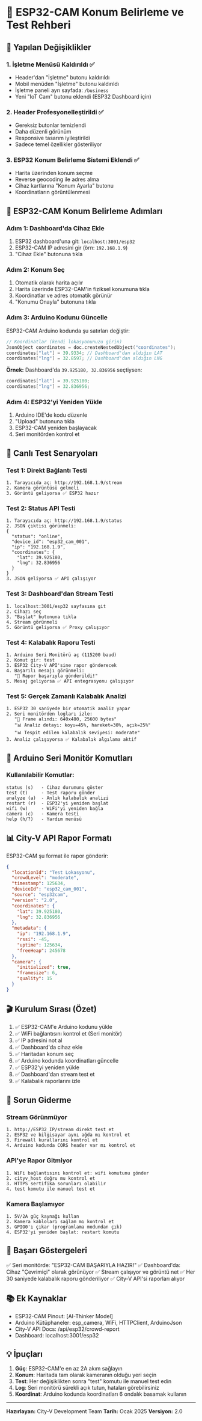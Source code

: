 # 📍 ESP32-CAM Konum Belirleme ve Test Rehberi

## 🎯 Yapılan Değişiklikler

### 1. İşletme Menüsü Kaldırıldı ✅
- Header'dan "İşletme" butonu kaldırıldı
- Mobil menüden "İşletme" butonu kaldırıldı  
- İşletme paneli ayrı sayfada: `/business`
- Yeni "IoT Cam" butonu eklendi (ESP32 Dashboard için)

### 2. Header Profesyonelleştirildi ✅
- Gereksiz butonlar temizlendi
- Daha düzenli görünüm
- Responsive tasarım iyileştirildi
- Sadece temel özellikler gösteriliyor

### 3. ESP32 Konum Belirleme Sistemi Eklendi ✅
- Harita üzerinden konum seçme
- Reverse geocoding ile adres alma
- Cihaz kartlarına "Konum Ayarla" butonu
- Koordinatların görüntülenmesi

## 🚀 ESP32-CAM Konum Belirleme Adımları

### Adım 1: Dashboard'da Cihaz Ekle
1. ESP32 dashboard'una git: `localhost:3001/esp32`
2. ESP32-CAM IP adresini gir (örn: `192.168.1.9`)
3. "Cihaz Ekle" butonuna tıkla

### Adım 2: Konum Seç
1. Otomatik olarak harita açılır
2. Harita üzerinde ESP32-CAM'in fiziksel konumuna tıkla
3. Koordinatlar ve adres otomatik görünür
4. "Konumu Onayla" butonuna tıkla

### Adım 3: Arduino Kodunu Güncelle
ESP32-CAM Arduino kodunda şu satırları değiştir:

```cpp
// Koordinatlar (kendi lokasyonunuzu girin)
JsonObject coordinates = doc.createNestedObject("coordinates");
coordinates["lat"] = 39.9334; // Dashboard'dan aldığın LAT
coordinates["lng"] = 32.8597; // Dashboard'dan aldığın LNG
```

**Örnek:**
Dashboard'da `39.925180, 32.836956` seçtiysen:

```cpp
coordinates["lat"] = 39.925180;
coordinates["lng"] = 32.836956;
```

### Adım 4: ESP32'yi Yeniden Yükle
1. Arduino IDE'de kodu düzenle
2. "Upload" butonuna tıkla
3. ESP32-CAM yeniden başlayacak
4. Seri monitörden kontrol et

## 🧪 Canlı Test Senaryoları

### Test 1: Direkt Bağlantı Testi
```
1. Tarayıcıda aç: http://192.168.1.9/stream
2. Kamera görüntüsü gelmeli
3. Görüntü geliyorsa ✅ ESP32 hazır
```

### Test 2: Status API Testi  
```
1. Tarayıcıda aç: http://192.168.1.9/status
2. JSON çıktısı görünmeli:
{
  "status": "online",
  "device_id": "esp32_cam_001",
  "ip": "192.168.1.9",
  "coordinates": {
    "lat": 39.925180,
    "lng": 32.836956
  }
}
3. JSON geliyorsa ✅ API çalışıyor
```

### Test 3: Dashboard'dan Stream Testi
```
1. localhost:3001/esp32 sayfasına git
2. Cihazı seç
3. "Başlat" butonuna tıkla
4. Stream görünmeli
5. Görüntü geliyorsa ✅ Proxy çalışıyor
```

### Test 4: Kalabalık Raporu Testi
```
1. Arduino Seri Monitörü aç (115200 baud)
2. Komut gir: test
3. ESP32 City-V API'sine rapor gönderecek
4. Başarılı mesajı görünmeli:
   "🎉 Rapor başarıyla gönderildi!"
5. Mesaj geliyorsa ✅ API entegrasyonu çalışıyor
```

### Test 5: Gerçek Zamanlı Kalabalık Analizi
```
1. ESP32 30 saniyede bir otomatik analiz yapar
2. Seri monitörden logları izle:
   "📸 Frame alındı: 640x480, 25600 bytes"
   "📊 Analiz detayı: koyu=45%, hareket=30%, açık=25%"
   "📊 Tespit edilen kalabalık seviyesi: moderate"
3. Analiz çalışıyorsa ✅ Kalabalık algılama aktif
```

## 🔧 Arduino Seri Monitör Komutları

### Kullanılabilir Komutlar:
```
status (s)   - Cihaz durumunu göster
test (t)     - Test raporu gönder
analyze (a)  - Anlık kalabalık analizi
restart (r)  - ESP32'yi yeniden başlat
wifi (w)     - WiFi'yi yeniden bağla
camera (c)   - Kamera testi
help (h/?)   - Yardım menüsü
```

## 📊 City-V API Rapor Formatı

ESP32-CAM şu format ile rapor gönderir:

```json
{
  "locationId": "Test Lokasyonu",
  "crowdLevel": "moderate",
  "timestamp": 125634,
  "deviceId": "esp32_cam_001",
  "source": "esp32cam",
  "version": "2.0",
  "coordinates": {
    "lat": 39.925180,
    "lng": 32.836956
  },
  "metadata": {
    "ip": "192.168.1.9",
    "rssi": -45,
    "uptime": 125634,
    "freeHeap": 245678
  },
  "camera": {
    "initialized": true,
    "framesize": 6,
    "quality": 15
  }
}
```

## 🎬 Kurulum Sırası (Özet)

1. ✅ ESP32-CAM'e Arduino kodunu yükle
2. ✅ WiFi bağlantısını kontrol et (Seri monitör)
3. ✅ IP adresini not al
4. ✅ Dashboard'da cihaz ekle
5. ✅ Haritadan konum seç
6. ✅ Arduino kodunda koordinatları güncelle
7. ✅ ESP32'yi yeniden yükle
8. ✅ Dashboard'dan stream test et
9. ✅ Kalabalık raporlarını izle

## 🐛 Sorun Giderme

### Stream Görünmüyor
```
1. http://ESP32_IP/stream direkt test et
2. ESP32 ve bilgisayar aynı ağda mı kontrol et
3. Firewall kurallarını kontrol et
4. Arduino kodunda CORS header var mı kontrol et
```

### API'ye Rapor Gitmiyor  
```
1. WiFi bağlantısını kontrol et: wifi komutunu gönder
2. cityv_host doğru mu kontrol et
3. HTTPS sertifika sorunları olabilir
4. test komutu ile manuel test et
```

### Kamera Başlamıyor
```
1. 5V/2A güç kaynağı kullan
2. Kamera kabloları sağlam mı kontrol et
3. GPIO0'ı çıkar (programlama modundan çık)
4. ESP32'yi yeniden başlat: restart komutu
```

## 🎉 Başarı Göstergeleri

✅ Seri monitörde: "ESP32-CAM BAŞARIYLA HAZIR!"
✅ Dashboard'da: Cihaz "Çevrimiçi" olarak görünüyor
✅ Stream çalışıyor ve görüntü net
✅ Her 30 saniyede kalabalık raporu gönderiliyor
✅ City-V API'si raporları alıyor

## 📚 Ek Kaynaklar

- ESP32-CAM Pinout: [AI-Thinker Model]
- Arduino Kütüphaneler: esp_camera, WiFi, HTTPClient, ArduinoJson
- City-V API Docs: /api/esp32/crowd-report
- Dashboard: localhost:3001/esp32

## 💡 İpuçları

1. **Güç**: ESP32-CAM'e en az 2A akım sağlayın
2. **Konum**: Haritada tam olarak kameranın olduğu yeri seçin
3. **Test**: Her değişiklikten sonra "test" komutu ile manuel test edin
4. **Log**: Seri monitörü sürekli açık tutun, hataları görebilirsiniz
5. **Koordinat**: Arduino kodunda koordinatları 6 ondalık basamak kullanın

---

**Hazırlayan:** City-V Development Team
**Tarih:** Ocak 2025
**Versiyon:** 2.0
